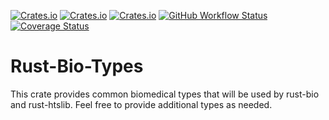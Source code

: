 [![Crates.io](https://img.shields.io/crates/d/bio-types.svg)](https://crates.io/crates/bio-types)
[![Crates.io](https://img.shields.io/crates/v/bio-types.svg)](https://crates.io/crates/bio-types)
[![Crates.io](https://img.shields.io/crates/l/bio-types.svg)](https://crates.io/crates/bio-types)
[![GitHub Workflow Status](https://github.com/rust-bio/rust-bio-types/actions/workflows/rust.yml/badge.svg?branch=master)](https://github.com/rust-bio/rust-bio-types/actions/workflows/rust.yml)
[![Coverage Status](https://coveralls.io/repos/github/rust-bio/rust-bio-types/badge.svg?branch=master)](https://coveralls.io/github/rust-bio/rust-bio-types?branch=master)

# Rust-Bio-Types

This crate provides common biomedical types that will be used by rust-bio and rust-htslib. Feel free to provide additional types as needed.
